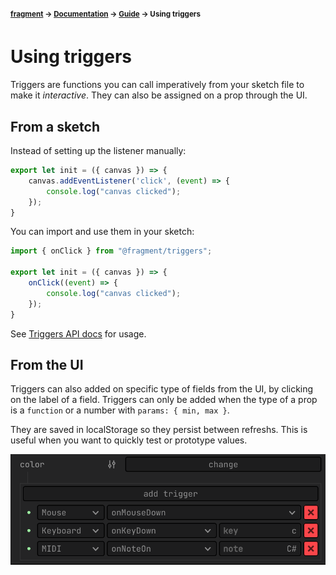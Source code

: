 #### <sup>[fragment](../../README.md) → [Documentation](../README.md) → [Guide](../README.md#guide) → Using triggers</sup>

# Using triggers

Triggers are functions you can call imperatively from your sketch file to make it *interactive*. They can also be assigned on a prop through the UI.

## From a sketch

Instead of setting up the listener manually:
```js
export let init = ({ canvas }) => {
    canvas.addEventListener('click', (event) => {
		console.log("canvas clicked");
	});
}
```

You can import and use them in your sketch:
```js
import { onClick } from "@fragment/triggers";

export let init = ({ canvas }) => {
	onClick((event) => {
		console.log("canvas clicked");
	});
}
```

See [Triggers API docs](../api/triggers.md) for usage.

## From the UI

Triggers can also added on specific type of fields from the UI, by clicking on the label of a field. Triggers can only be added when the type of a prop is a `function` or a number with `params: { min, max }`.

They are saved in localStorage so they persist between refreshs. This is useful when you want to quickly test or prototype values.

![Screen capture of Fragment, displaying a "color" field with the triggers UI opened and 3 triggers (onMouseDown, onKeyDown and onNoteOn setted](https://github.com/raphaelameaume/fragment/blob/triggers-filtering/docs/guide/triggers.png?raw=true "Screen Capture of Fragment UI for triggers")
